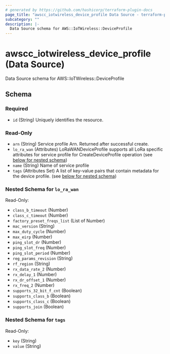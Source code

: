 ```yaml
---
# generated by https://github.com/hashicorp/terraform-plugin-docs
page_title: "awscc_iotwireless_device_profile Data Source - terraform-provider-awscc"
subcategory: ""
description: |-
  Data Source schema for AWS::IoTWireless::DeviceProfile
---
```


# awscc_iotwireless_device_profile (Data Source)

Data Source schema for AWS::IoTWireless::DeviceProfile



<!-- schema generated by tfplugindocs -->
## Schema

### Required

- `id` (String) Uniquely identifies the resource.

### Read-Only

- `arn` (String) Service profile Arn. Returned after successful create.
- `lo_ra_wan` (Attributes) LoRaWANDeviceProfile supports all LoRa specific attributes for service profile for CreateDeviceProfile operation (see [below for nested schema](#nestedatt--lo_ra_wan))
- `name` (String) Name of service profile
- `tags` (Attributes Set) A list of key-value pairs that contain metadata for the device profile. (see [below for nested schema](#nestedatt--tags))

<a id="nestedatt--lo_ra_wan"></a>
### Nested Schema for `lo_ra_wan`

Read-Only:

- `class_b_timeout` (Number)
- `class_c_timeout` (Number)
- `factory_preset_freqs_list` (List of Number)
- `mac_version` (String)
- `max_duty_cycle` (Number)
- `max_eirp` (Number)
- `ping_slot_dr` (Number)
- `ping_slot_freq` (Number)
- `ping_slot_period` (Number)
- `reg_params_revision` (String)
- `rf_region` (String)
- `rx_data_rate_2` (Number)
- `rx_delay_1` (Number)
- `rx_dr_offset_1` (Number)
- `rx_freq_2` (Number)
- `supports_32_bit_f_cnt` (Boolean)
- `supports_class_b` (Boolean)
- `supports_class_c` (Boolean)
- `supports_join` (Boolean)


<a id="nestedatt--tags"></a>
### Nested Schema for `tags`

Read-Only:

- `key` (String)
- `value` (String)
